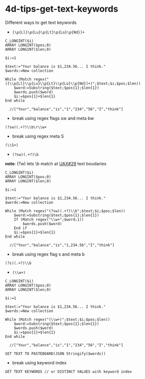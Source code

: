 # 4d-tips-get-text-keywords
Different ways to get text keywords

* `[\p{Ll}\p{Lu}\p{Lt}\p{Lo}\p{Nd}]+`

```4d
C_LONGINT($i)
ARRAY LONGINT($pos;0)
ARRAY LONGINT($len;0)

$i:=1

$text:="Your balance is $1,234.56... I think."
$words:=New collection

While (Match regex("([\\p{Ll}\\p{Lu}\\p{Lt}\\p{Lo}\\p{Nd}]+)";$text;$i;$pos;$len))
	$word:=Substring($text;$pos{1};$len{1})
	$words.push($word)
	$i:=$pos{1}+$len{1}
End while 

  //["Your","balance","is","1","234","56","I","think"]
```

* break using regex flags sw and meta bw

```
(?sw)(.+?)\\b\r\\w+
```

* break using regex meta S

```
(\\S+)
```

* `(?sw)(.+?)\b`

**note**: (?w) lets \b match at [UAX#29](https://www.unicode.org/reports/tr29/) text boudaries

```4d
C_LONGINT($i)
ARRAY LONGINT($pos;0)
ARRAY LONGINT($len;0)

$i:=1

$text:="Your balance is $1,234.56... I think."
$words:=New collection

While (Match regex("(?sw)(.+?)\\b";$text;$i;$pos;$len))
	$word:=Substring($text;$pos{1};$len{1})
	If (Match regex("\\w+";$word;1))
		$words.push($word)
	End if 
	$i:=$pos{1}+$len{1}
End while 

  //["Your","balance","is","1,234.56","I","think"]
```

* break using regex flag s and meta b

```
(?s)(.+?)\\b
```

* `(\\w+)`

```4d
C_LONGINT($i)
ARRAY LONGINT($pos;0)
ARRAY LONGINT($len;0)

$i:=1

$text:="Your balance is $1,234.56... I think."
$words:=New collection

While (Match regex("(\\w+)";$text;$i;$pos;$len))
	$word:=Substring($text;$pos{1};$len{1})
	$words.push($word)
	$i:=$pos{1}+$len{1}
End while 

  //["Your","balance","is","1","234","56","I","think"]

SET TEXT TO PASTEBOARD(JSON Stringify($words))
```

* break using keyword index

```
GET TEXT KEYWORDS // or DISTINCT VALUES with keyword index
```
